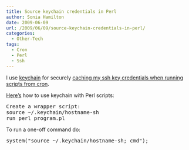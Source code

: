 ```yaml
---
title: Source keychain credentials in Perl
author: Sonia Hamilton
date: 2009-06-09
url: /2009/06/09/source-keychain-credentials-in-perl/
categories:
  - Other-Tech
tags:
  - Cron
  - Perl
  - Ssh
---
```

I use [keychain][1] for securely [caching my ssh key credentials when running scripts from cron][2].

[Here&#8217;s][3] how to use keychain with Perl scripts:

<pre>Create a wrapper script:
source ~/.keychain/hostname-sh
run_perl_program.pl</pre>

To run a one-off command do:

<pre>system("source ~/.keychain/hostname-sh; cmd");</pre>

 [1]: http://www.gentoo.org/proj/en/keychain/
 [2]: http://blog.snowfrog.net/2007/11/15/ssh-ssh-agent-keychain-and-cron-notes/
 [3]: http://www.mail-archive.com/centos@centos.org/msg12887.html
